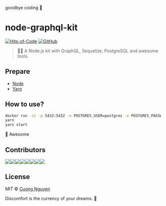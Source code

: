 goodbye coding 👋
# node-graphql-kit

[![Hits-of-Code](https://hitsofcode.com/github/cuongw/node-graphql-kit)](https://hitsofcode.com/view/github/cuongw/node-graphql-kit)
[![GitHub](https://img.shields.io/github/license/cuongw/node-graphql-kit.svg)](https://github.com/cuongw/node-graphql-kit/blob/master/LICENSE)

> 🧘🚀 A Node.js kit with GraphQL, Sequelize, PostgreSQL and awesome tools.


## Prepare

- [Node](https://nodejs.org/en/)
- [Yarn](https://yarnpkg.com/)

## How to use?

```sh
docker run -it -p 5432:5432 -e POSTGRES_USER=postgres -e POSTGRES_PASSWORD=postgres -e POSTGRES_DB=postgres postgres
yarn
yarn start
```

🙌 Awesome

## Contributors

[![](https://sourcerer.io/fame/103cuong/103cuong/node-graphql-kit/images/0)](https://sourcerer.io/fame/103cuong/103cuong/node-graphql-kit/links/0)[![](https://sourcerer.io/fame/103cuong/103cuong/node-graphql-kit/images/1)](https://sourcerer.io/fame/103cuong/103cuong/node-graphql-kit/links/1)[![](https://sourcerer.io/fame/103cuong/103cuong/node-graphql-kit/images/2)](https://sourcerer.io/fame/103cuong/103cuong/node-graphql-kit/links/2)[![](https://sourcerer.io/fame/103cuong/103cuong/node-graphql-kit/images/3)](https://sourcerer.io/fame/103cuong/103cuong/node-graphql-kit/links/3)[![](https://sourcerer.io/fame/103cuong/103cuong/node-graphql-kit/images/4)](https://sourcerer.io/fame/103cuong/103cuong/node-graphql-kit/links/4)[![](https://sourcerer.io/fame/103cuong/103cuong/node-graphql-kit/images/5)](https://sourcerer.io/fame/103cuong/103cuong/node-graphql-kit/links/5)[![](https://sourcerer.io/fame/103cuong/103cuong/node-graphql-kit/images/6)](https://sourcerer.io/fame/103cuong/103cuong/node-graphql-kit/links/6)[![](https://sourcerer.io/fame/103cuong/103cuong/node-graphql-kit/images/7)](https://sourcerer.io/fame/103cuong/103cuong/node-graphql-kit/links/7)

## License

MIT © [Cuong Nguyen](https://www.linkedin.com/in/cuong9/)


<!-- INSPIRATIONAL_QUOTE_START -->
Discomfort is the currency of your dreams.
👻
<!-- INSPIRATIONAL_QUOTE_END -->
